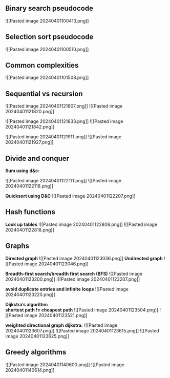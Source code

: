 
## Binary search pseudocode
![[Pasted image 20240401100413.png]]

## Selection sort pseudocode
![[Pasted image 20240401100510.png]]

## Common complexities
![[Pasted image 20240401101508.png]]

 ## Sequential vs recursion

![[Pasted image 20240401121807.png]]
![[Pasted image 20240401121820.png]]

![[Pasted image 20240401121833.png]]
![[Pasted image 20240401121842.png]]

![[Pasted image 20240401121911.png]]
![[Pasted image 20240401121927.png]]

## Divide and conquer
**Sum using d&c:**

![[Pasted image 20240401122111.png]]
![[Pasted image 20240401122118.png]]

**Quicksort using D&C**
![[Pasted image 20240401122207.png]]

## Hash functions
**Look up tables**
![[Pasted image 20240401122808.png]]
![[Pasted image 20240401122818.png]]

## Graphs
**Directed graph**
![[Pasted image 20240401123036.png]]
**Undirected graph**
![[Pasted image 20240401123046.png]]

**Breadth-first search/breadth first search (BFS)**
![[Pasted image 20240401123200.png]]
![[Pasted image 20240401123207.png]]

**avoid duplicate entries and infinite loops**
![[Pasted image 20240401123220.png]]

**Dijkstra’s algorithm  
shortest path != cheapest path**
![[Pasted image 20240401123504.png]]
![[Pasted image 20240401123521.png]]

**weighted directional graph dijkstra:**
![[Pasted image 20240401123607.png]]
![[Pasted image 20240401123615.png]]
![[Pasted image 20240401123625.png]]

## Greedy algorithms
![[Pasted image 20240401140600.png]]
![[Pasted image 20240401140614.png]]

